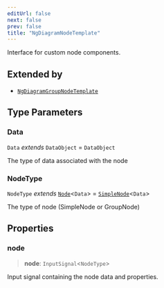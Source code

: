 ```yaml
---
editUrl: false
next: false
prev: false
title: "NgDiagramNodeTemplate"
---
```


Interface for custom node components.

## Extended by

- [`NgDiagramGroupNodeTemplate`](/docs/api/types/ngdiagramgroupnodetemplate/)

## Type Parameters

### Data

`Data` *extends* `DataObject` = `DataObject`

The type of data associated with the node

### NodeType

`NodeType` *extends* [`Node`](/docs/api/types/node/)\<`Data`\> = [`SimpleNode`](/docs/api/types/simplenode/)\<`Data`\>

The type of node (SimpleNode or GroupNode)

## Properties

### node

> **node**: `InputSignal`\<`NodeType`\>

Input signal containing the node data and properties.
